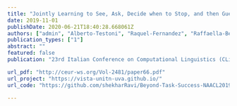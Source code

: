 ```yaml
---
title: "Jointly Learning to See, Ask, Decide when to Stop, and then GuessWhat"
date: 2019-11-01
publishDate: 2020-06-21T18:40:28.668061Z
authors: ["admin", "Alberto-Testoni", "Raquel-Fernandez", "Raffaella-Bernardi"]
publication_types: ["1"]
abstract: ""
featured: false
publication: "23rd Italian Conference on Computational Linguistics (CLiC-it), 2019 "

url_pdf: "http://ceur-ws.org/Vol-2481/paper66.pdf"
url_project: "https://vista-unitn-uva.github.io/"
url_code: "https://github.com/shekharRavi/Beyond-Task-Success-NAACL2019"

---
```


